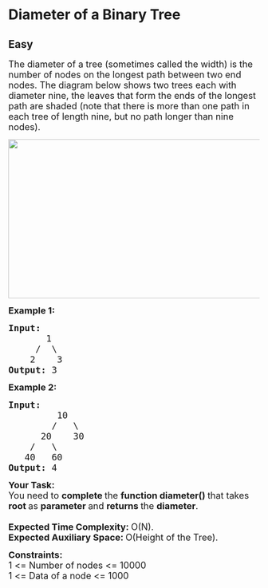 # Diameter of a Binary Tree
## Easy 
<div class="problem-statement" style="user-select: auto;">
                <p style="user-select: auto;"></p><p style="user-select: auto;"><span style="font-size: 18px; user-select: auto;">The diameter of a tree (sometimes called the width) is the number of nodes on the longest path between two end nodes. The diagram below shows two trees each with diameter nine, the leaves that form the ends of the longest path are shaded (note that there is more than one path in each tree of length nine, but no path longer than nine nodes).&nbsp;</span></p>

<p style="user-select: auto;"><span style="font-size: 18px; user-select: auto;"><a href="http://geeksforgeeks.org/wp-content/uploads/tree_diameter.GIF" target="_blank" style="user-select: auto;"><img alt="" class="aligncenter size-full wp-image-5737 img-responsive" src="https://contribute.geeksforgeeks.org/wp-content/uploads/diameter.jpg" style="height: 319px; width: 635px; user-select: auto;" title="tree_diameter"></a></span></p>

<p style="user-select: auto;"><span style="font-size: 18px; user-select: auto;"><strong style="user-select: auto;">Example 1:</strong></span></p>

<pre style="user-select: auto;"><span style="font-size: 18px; user-select: auto;"><strong style="user-select: auto;">Input:
</strong>&nbsp;&nbsp;&nbsp;&nbsp;   1
 &nbsp;&nbsp;&nbsp; /&nbsp;&nbsp;\
 &nbsp;&nbsp; 2 &nbsp;&nbsp; 3
<strong style="user-select: auto;">Output: </strong>3</span>
</pre>

<p style="user-select: auto;"><span style="font-size: 18px; user-select: auto;"><strong style="user-select: auto;">Example 2:</strong></span></p>

<pre style="user-select: auto;"><span style="font-size: 18px; user-select: auto;"><strong style="user-select: auto;">Input:
</strong>&nbsp;&nbsp;&nbsp;&nbsp;&nbsp;&nbsp;&nbsp;&nbsp;&nbsp;10
 &nbsp;&nbsp;&nbsp;&nbsp;&nbsp;&nbsp; /&nbsp;&nbsp; \
 &nbsp;&nbsp;&nbsp;&nbsp; 20&nbsp;&nbsp;&nbsp; 30
 &nbsp;&nbsp; /&nbsp;&nbsp; \ 
&nbsp;&nbsp; 40&nbsp;&nbsp; 60
<strong style="user-select: auto;">Output: </strong>4
</span></pre>

<p style="user-select: auto;"><strong style="user-select: auto;"><span style="font-size: 18px; user-select: auto;">Your Task:</span></strong><br style="user-select: auto;">
<span style="font-size: 18px; user-select: auto;">You need to <strong style="user-select: auto;">complete </strong>the <strong style="user-select: auto;">function diameter()&nbsp;</strong>that takes <strong style="user-select: auto;">root&nbsp;</strong>as <strong style="user-select: auto;">parameter </strong>and <strong style="user-select: auto;">returns </strong>the <strong style="user-select: auto;">diameter</strong>.<br style="user-select: auto;">
<br style="user-select: auto;">
<strong style="user-select: auto;">Expected Time Complexity:&nbsp;</strong>O(N).<br style="user-select: auto;">
<strong style="user-select: auto;">Expected Auxiliary Space:&nbsp;</strong>O(Height of the Tree).</span></p>

<p style="user-select: auto;"><span style="font-size: 18px; user-select: auto;"><strong style="user-select: auto;">Constraints:</strong><br style="user-select: auto;">
1 &lt;= Number of nodes &lt;= 10000<br style="user-select: auto;">
1 &lt;= Data of a node &lt;= 1000</span></p>

<p dir="ltr" style="user-select: auto;">&nbsp;</p>
 <p style="user-select: auto;"></p>
            </div>